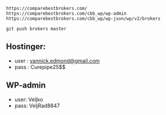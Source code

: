 ```https://comparebestbrokers.com/```
```https://comparebestbrokers.com/cbb_wp/wp-admin```
```https://comparebestbrokers.com/cbb_wp/wp-json/wp/v2/brokers```

```git push brokers master```


## Hostinger:

* user : yannick.edmond@gmail.com
* pass : Curepipe25$$

## WP-admin
* user: Veljko
* pass: VeljRad8847
